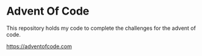 # Advent Of Code

This repository holds my code to complete the challenges for the
advent of code.

https://adventofcode.com
